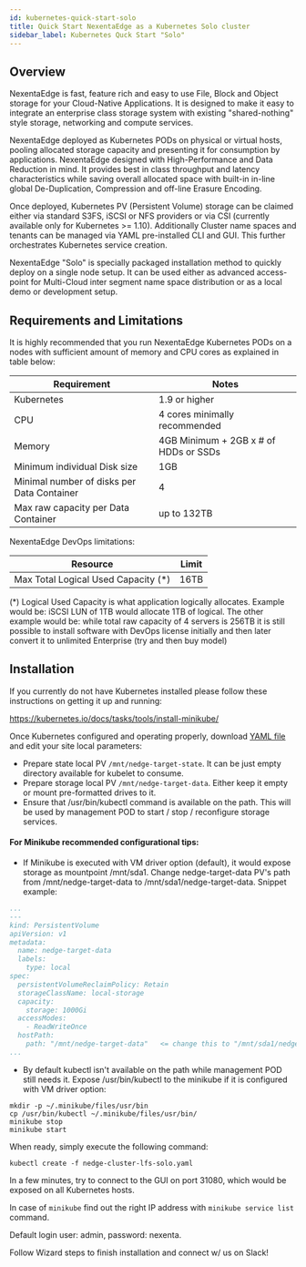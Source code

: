 ```yaml
---
id: kubernetes-quick-start-solo
title: Quick Start NexentaEdge as a Kubernetes Solo cluster
sidebar_label: Kubernetes Quck Start "Solo"
---
```


## Overview

NexentaEdge is fast, feature rich and easy to use File, Block and Object storage for your Cloud-Native Applications. It is designed to make it easy to integrate an enterprise class storage system with existing "shared-nothing" style storage, networking and compute services.

NexentaEdge deployed as Kubernetes PODs on physical or virtual hosts, pooling allocated storage capacity and presenting it for consumption by applications. NexentaEdge designed with High-Performance and Data Reduction in mind. It provides best in class throughput and latency characteristics while saving overall allocated space with built-in in-line global De-Duplication, Compression and off-line Erasure Encoding.

Once deployed, Kubernetes PV (Persistent Volume) storage can be claimed either via standard S3FS, iSCSI or NFS providers or via CSI (currently available only for Kubernetes >= 1.10). Additionally Cluster name spaces and tenants can be managed via YAML pre-installed CLI and GUI. This further orchestrates Kubernetes service creation.

NexentaEdge "Solo" is specially packaged installation method to quickly deploy on a single node setup. It can be used either as advanced access-point for Multi-Cloud inter segment name space distribution or as a local demo or development setup.

## Requirements and Limitations
It is highly recommended that you run NexentaEdge Kubernetes PODs on a nodes with sufficient amount of memory and CPU cores as explained in table below:

| Requirement | Notes |
|---------------|---------|
| Kubernetes|1.9 or higher |
| CPU | 4 cores minimally recommended |
| Memory | 4GB Minimum + 2GB x # of HDDs or SSDs |
| Minimum individual Disk size | 1GB |
| Minimal number of disks per Data Container | 4 |
| Max raw capacity per Data Container | up to 132TB |

NexentaEdge DevOps limitations:

| Resource | Limit |
|------------|-------|
| Max Total Logical Used Capacity (*)| 16TB |

(*) Logical Used Capacity is what application logically allocates. Example would be: iSCSI LUN of 1TB would allocate 1TB of logical. The other example would be: while total raw capacity of 4 servers is 256TB it is still possible to install software with DevOps license initially and then later convert it to unlimited Enterprise (try and then buy model)

## Installation

If you currently do not have Kubernetes installed please follow these instructions on getting it up and running:

https://kubernetes.io/docs/tasks/tools/install-minikube/

Once Kubernetes configured and operating properly, download [YAML file](https://raw.githubusercontent.com/Nexenta/edge-kubernetes/master/nedge-cluster-lfs-solo.yaml) and edit your site local parameters:

- Prepare state local PV `/mnt/nedge-target-state`. It can be just empty directory available for kubelet to consume.
- Prepare storage local PV `/mnt/nedge-target-data`. Either keep it empty or mount pre-formatted drives to it.
- Ensure that /usr/bin/kubectl command is available on the path. This will be used by management POD to start / stop / reconfigure storage services.

#### For Minikube recommended configurational tips:

- If Minikube is executed with VM driver option (default), it would expose storage as mountpoint /mnt/sda1. Change nedge-target-data PV's path from /mnt/nedge-target-data to /mnt/sda1/nedge-target-data. Snippet example:

```yaml
...
---
kind: PersistentVolume
apiVersion: v1
metadata:
  name: nedge-target-data
  labels:
    type: local
spec:
  persistentVolumeReclaimPolicy: Retain
  storageClassName: local-storage
  capacity:
    storage: 1000Gi
  accessModes:
    - ReadWriteOnce
  hostPath:
    path: "/mnt/nedge-target-data"   <= change this to "/mnt/sda1/nedge-target-data"
...
```

- By default kubectl isn't available on the path while management POD still needs it. Expose /usr/bin/kubectl to the minikube if it is configured with VM driver option:

```
mkdir -p ~/.minikube/files/usr/bin
cp /usr/bin/kubectl ~/.minikube/files/usr/bin/
minikube stop
minikube start
```

When ready, simply execute the following command:

```
kubectl create -f nedge-cluster-lfs-solo.yaml
```

In a few minutes, try to connect to the GUI on port 31080, which would be exposed on all Kubernetes hosts.

In case of `minikube` find out the right IP address with `minikube service list` command.

Default login user: admin, password: nexenta.

Follow Wizard steps to finish installation and connect w/ us on Slack!
